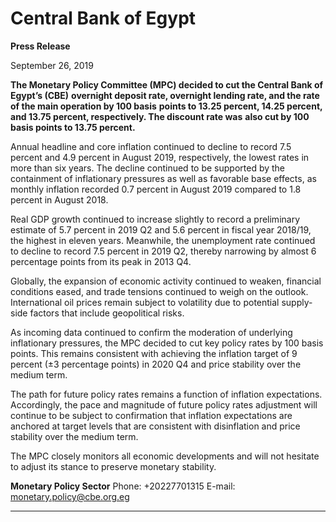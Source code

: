 # Central Bank of Egypt

**Press Release**

September 26, 2019

**The Monetary Policy Committee (MPC) decided to cut the Central Bank of Egypt’s (CBE)**
**overnight deposit rate, overnight lending rate, and the rate of the main operation by 100 basis**
**points to 13.25 percent, 14.25 percent, and 13.75 percent, respectively. The discount rate was**
**also cut by 100 basis points to 13.75 percent.**

Annual headline and core inflation continued to decline to record 7.5 percent and 4.9 percent in
August 2019, respectively, the lowest rates in more than six years. The decline continued to be
supported by the containment of inflationary pressures as well as favorable base effects, as
monthly inflation recorded 0.7 percent in August 2019 compared to 1.8 percent in August 2018.

Real GDP growth continued to increase slightly to record a preliminary estimate of 5.7 percent in
2019 Q2 and 5.6 percent in fiscal year 2018/19, the highest in eleven years. Meanwhile, the
unemployment rate continued to decline to record 7.5 percent in 2019 Q2, thereby narrowing
by almost 6 percentage points from its peak in 2013 Q4.

Globally, the expansion of economic activity continued to weaken, financial conditions eased,
and trade tensions continued to weigh on the outlook. International oil prices remain subject to
volatility due to potential supply-side factors that include geopolitical risks.

As incoming data continued to confirm the moderation of underlying inflationary pressures, the
MPC decided to cut key policy rates by 100 basis points. This remains consistent with achieving
the inflation target of 9 percent (±3 percentage points) in 2020 Q4 and price stability over the
medium term.

The path for future policy rates remains a function of inflation expectations. Accordingly, the
pace and magnitude of future policy rates adjustment will continue to be subject to confirmation
that inflation expectations are anchored at target levels that are consistent with disinflation and
price stability over the medium term.

The MPC closely monitors all economic developments and will not hesitate to adjust its stance to
preserve monetary stability.

**Monetary Policy Sector**
Phone: +20227701315
E-mail: monetary.policy@cbe.org.eg


-----

